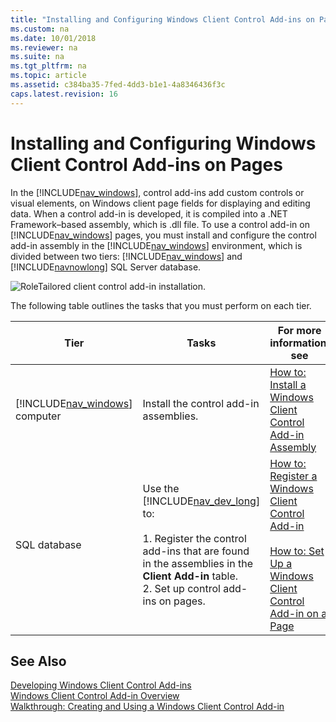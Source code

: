 ```yaml
---
title: "Installing and Configuring Windows Client Control Add-ins on Pages"
ms.custom: na
ms.date: 10/01/2018
ms.reviewer: na
ms.suite: na
ms.tgt_pltfrm: na
ms.topic: article
ms.assetid: c384ba35-7fed-4dd3-b1e1-4a8346436f3c
caps.latest.revision: 16
---
```

# Installing and Configuring Windows Client Control Add-ins on Pages
In the [!INCLUDE[nav_windows](includes/nav_windows_md.md)], control add-ins add custom controls or visual elements, on Windows client page fields for displaying and editing data. When a control add-in is developed, it is compiled into a .NET Framework–based assembly, which is .dll file. To use a control add-in on [!INCLUDE[nav_windows](includes/nav_windows_md.md)] pages, you must install and configure the control add-in assembly in the [!INCLUDE[nav_windows](includes/nav_windows_md.md)] environment, which is divided between two tiers: [!INCLUDE[nav_windows](includes/nav_windows_md.md)] and [!INCLUDE[navnowlong](includes/navnowlong_md.md)] SQL Server database.  
  
 ![RoleTailored client control add&#45;in installation.](media/NAVRTCControlAddinInstall.png "NAVRTCControlAddinInstall")  
  
 The following table outlines the tasks that you must perform on each tier.  
  
|Tier|Tasks|For more information, see|  
|----------|-----------|-------------------------------|  
|[!INCLUDE[nav_windows](includes/nav_windows_md.md)] computer|Install the control add-in assemblies.|[How to: Install a Windows Client Control Add-in Assembly](How-to--Install-a-Windows-Client-Control-Add-in-Assembly.md)|  
|SQL database|Use the [!INCLUDE[nav_dev_long](includes/nav_dev_long_md.md)] to:<br /><br /> 1.  Register the control add-ins that are found in the assemblies in the **Client Add-in** table.<br />2.  Set up control add-ins on pages.|[How to: Register a Windows Client Control Add-in](How-to--Register-a-Windows-Client-Control-Add-in.md)<br /><br /> [How to: Set Up a Windows Client Control Add-in on a Page](How-to--Set-Up-a-Windows-Client-Control-Add-in-on-a-Page.md)|  
  
## See Also  
 [Developing Windows Client Control Add-ins](Developing-Windows-Client-Control-Add-ins.md)   
 [Windows Client Control Add-in Overview](Windows-Client-Control-Add-in-Overview.md)   
 [Walkthrough: Creating and Using a Windows Client Control Add-in](Walkthrough--Creating-and-Using-a-Windows-Client-Control-Add-in.md)
